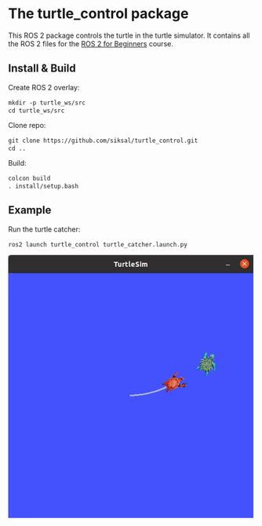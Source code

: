 # The turtle_control package
This ROS 2 package controls the turtle in the turtle simulator. It contains all the ROS 2 files for the [ROS 2 for Beginners](https://www.youtube.com/playlist?list=PL50Qb16q3h5r9p0SKCIeaUDLFRZs7MtG3) course.

## Install & Build
Create ROS 2 overlay:
```
mkdir -p turtle_ws/src
cd turtle_ws/src
```
Clone repo:
```
git clone https://github.com/siksal/turtle_control.git
cd ..
```
Build:
```
colcon build
. install/setup.bash
```

## Example
Run the turtle catcher:
```
ros2 launch turtle_control turtle_catcher.launch.py
```
![turtle-catcher](https://github.com/siksal/turtle_control/blob/master/media/turtle_catcher.gif)